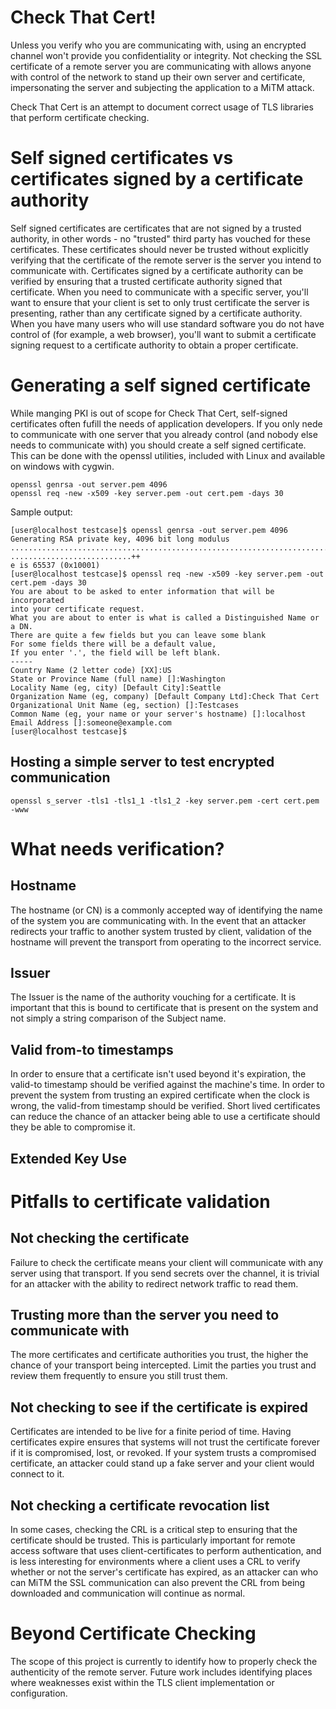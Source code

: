 Check That Cert!
=============

Unless you verify who you are communicating with, using an encrypted channel won't provide you confidentiality or integrity. Not checking the SSL certificate of a remote server you are communicating with allows anyone with control of the network to stand up their own server and certificate, impersonating the server and subjecting the application to a MiTM attack.

Check That Cert is an attempt to document correct usage of TLS libraries that perform certificate checking.

# Self signed certificates vs certificates signed by a certificate authority

Self signed certificates are certificates that are not signed by a trusted authority, in other words - no "trusted" third party has vouched for these certificates. These certificates should never be trusted without explicitly verifying that the certificate of the remote server is the server you intend to communicate with. Certificates signed by a certificate authority can be verified by ensuring that a trusted certificate authority signed that certificate. When you need to communicate with a specific server, you'll want to ensure that your client is set to only trust certificate the server is presenting, rather than any certificate signed by a certificate authority. When you have many users who will use standard software you do not have control of (for example, a web browser), you'll want to submit a certificate signing request to a certificate authority to obtain a proper certificate.

# Generating a self signed certificate

While manging PKI is out of scope for Check That Cert, self-signed certificates often fufill the needs of application developers. If you only nede to communicate with one server that you already control (and nobody else needs to communicate with) you should create a self signed certificate. This can be done with the openssl utilities, included with Linux and available on windows with cygwin.

````
openssl genrsa -out server.pem 4096
openssl req -new -x509 -key server.pem -out cert.pem -days 30
````

Sample output:

````
[user@localhost testcase]$ openssl genrsa -out server.pem 4096
Generating RSA private key, 4096 bit long modulus
....................................................................................++
...........................++
e is 65537 (0x10001)
[user@localhost testcase]$ openssl req -new -x509 -key server.pem -out cert.pem -days 30
You are about to be asked to enter information that will be incorporated
into your certificate request.
What you are about to enter is what is called a Distinguished Name or a DN.
There are quite a few fields but you can leave some blank
For some fields there will be a default value,
If you enter '.', the field will be left blank.
-----
Country Name (2 letter code) [XX]:US
State or Province Name (full name) []:Washington
Locality Name (eg, city) [Default City]:Seattle
Organization Name (eg, company) [Default Company Ltd]:Check That Cert
Organizational Unit Name (eg, section) []:Testcases
Common Name (eg, your name or your server's hostname) []:localhost
Email Address []:someone@example.com
[user@localhost testcase]$ 
````

## Hosting a simple server to test encrypted communication

````
openssl s_server -tls1 -tls1_1 -tls1_2 -key server.pem -cert cert.pem -www
````


# What needs verification?

## Hostname

The hostname (or CN) is a commonly accepted way of identifying the name of the system you are communicating with. In the event that an attacker redirects your traffic to another system trusted by client, validation of the hostname will prevent the transport from operating to the incorrect service.

## Issuer

The Issuer is the name of the authority vouching for a certificate. It is important that this is bound to certificate that is present on the system and not simply a string comparison of the Subject name.

## Valid from-to timestamps

In order to ensure that a certificate isn't used beyond it's expiration, the valid-to timestamp should be verified against the machine's time. In order to prevent the system from trusting an expired certificate when the clock is wrong, the valid-from timestamp should be verified. Short lived certificates can reduce the chance of an attacker being able to use a certificate should they be able to compromise it. 

## Extended Key Use

# Pitfalls to certificate validation

## Not checking the certificate

Failure to check the certificate means your client will communicate with any server using that transport. If you send secrets over the channel, it is trivial for an attacker with the ability to redirect network traffic to read them.

## Trusting more than the server you need to communicate with

The more certificates and certificate authorities you trust, the higher the chance of your transport being intercepted. Limit the parties you trust and review them frequently to ensure you still trust them. 

## Not checking to see if the certificate is expired

Certificates are intended to be live for a finite period of time. Having certificates expire ensures that systems will not trust the certificate forever if it is compromised, lost, or revoked. If your system trusts a compromised certificate, an attacker could stand up a fake server and your client would connect to it.

## Not checking a certificate revocation list

In some cases, checking the CRL is a critical step to ensuring that the certificate should be trusted. This is particularly important for remote access software that uses client-certificates to perform authentication, and is less interesting for environments where a client uses a CRL to verify whether or not the server's certificate has expired, as an attacker can who can MiTM the SSL communication can also prevent the CRL from being downloaded and communication will continue as normal.

# Beyond Certificate Checking

The scope of this project is currently to identify how to properly check the authenticity of the remote server. Future work includes identifying places where weaknesses exist within the TLS client implementation or configuration.
